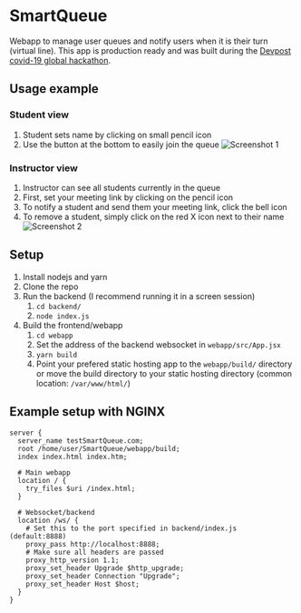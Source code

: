 # SmartQueue
Webapp to manage user queues and notify users when it is their turn (virtual line). This app is production ready and was built during the [Devpost covid-19 global hackathon](https://covid-global-hackathon.devpost.com/).

## Usage example
### Student view
1. Student sets name by clicking on small pencil icon
2. Use the button at the bottom to easily join the queue
![Screenshot 1](https://i.imgur.com/s2cgLDZ.png)
### Instructor view
1. Instructor can see all students currently in the queue
2. First, set your meeting link by clicking on the pencil icon
3. To notify a student and send them your meeting link, click the bell icon
4. To remove a student, simply click on the red X icon next to their name
![Screenshot 2](https://i.imgur.com/uj5nhkQ.png)

## Setup
1. Install nodejs and yarn
2. Clone the repo
3. Run the backend (I recommend running it in a screen session)
   1. `cd backend/`
   2. `node index.js`
4. Build the frontend/webapp
   1. `cd webapp`
   2. Set the address of the backend websocket in `webapp/src/App.jsx`
   3. `yarn build`
   4. Point your prefered static hosting app to the `webapp/build/` directory or move the build directory to your static hosting directory (common location: `/var/www/html/`)

## Example setup with NGINX
```nginx
server {
  server_name testSmartQueue.com;
  root /home/user/SmartQueue/webapp/build;
  index index.html index.htm;

  # Main webapp
  location / {
    try_files $uri /index.html;
  }

  # Websocket/backend
  location /ws/ {
    # Set this to the port specified in backend/index.js (default:8888)
    proxy_pass http://localhost:8888;
    # Make sure all headers are passed
    proxy_http_version 1.1;
    proxy_set_header Upgrade $http_upgrade;
    proxy_set_header Connection "Upgrade";
    proxy_set_header Host $host;
  }
}
```
